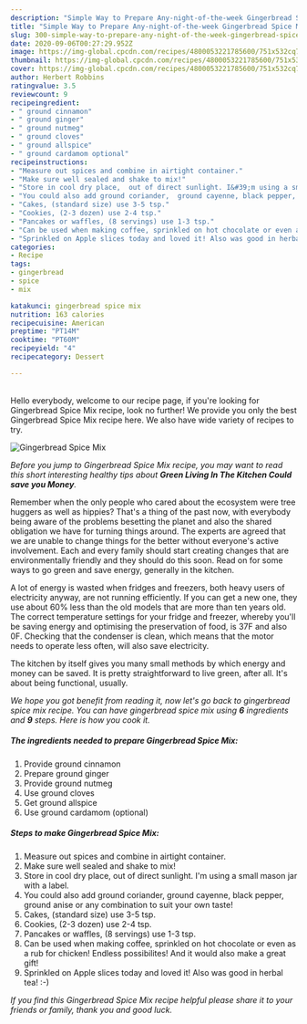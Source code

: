 ```yaml
---
description: "Simple Way to Prepare Any-night-of-the-week Gingerbread Spice Mix"
title: "Simple Way to Prepare Any-night-of-the-week Gingerbread Spice Mix"
slug: 300-simple-way-to-prepare-any-night-of-the-week-gingerbread-spice-mix
date: 2020-09-06T00:27:29.952Z
image: https://img-global.cpcdn.com/recipes/4800053221785600/751x532cq70/gingerbread-spice-mix-recipe-main-photo.jpg
thumbnail: https://img-global.cpcdn.com/recipes/4800053221785600/751x532cq70/gingerbread-spice-mix-recipe-main-photo.jpg
cover: https://img-global.cpcdn.com/recipes/4800053221785600/751x532cq70/gingerbread-spice-mix-recipe-main-photo.jpg
author: Herbert Robbins
ratingvalue: 3.5
reviewcount: 9
recipeingredient:
- " ground cinnamon"
- " ground ginger"
- " ground nutmeg"
- " ground cloves"
- " ground allspice"
- " ground cardamom optional"
recipeinstructions:
- "Measure out spices and combine in airtight container."
- "Make sure well sealed and shake to mix!"
- "Store in cool dry place,  out of direct sunlight. I&#39;m using a small mason jar with a label."
- "You could also add ground coriander,  ground cayenne, black pepper, ground anise or any combination to suit your own taste!"
- "Cakes, (standard size) use 3-5 tsp."
- "Cookies, (2-3 dozen) use 2-4 tsp."
- "Pancakes or waffles, (8 servings) use 1-3 tsp."
- "Can be used when making coffee, sprinkled on hot chocolate or even as a rub for chicken! Endless possibilites! And it would also make a great gift!"
- "Sprinkled on Apple slices today and loved it! Also was good in herbal tea! :-)"
categories:
- Recipe
tags:
- gingerbread
- spice
- mix

katakunci: gingerbread spice mix 
nutrition: 163 calories
recipecuisine: American
preptime: "PT14M"
cooktime: "PT60M"
recipeyield: "4"
recipecategory: Dessert

---
```

<br>
Hello everybody, welcome to our recipe page, if you're looking for Gingerbread Spice Mix recipe, look no further! We provide you only the best Gingerbread Spice Mix recipe here. We also have wide variety of recipes to try.
<br>


![Gingerbread Spice Mix](https://img-global.cpcdn.com/recipes/4800053221785600/751x532cq70/gingerbread-spice-mix-recipe-main-photo.jpg)

<i>Before you jump to Gingerbread Spice Mix recipe, you may want to read this short interesting healthy tips about 
<strong>Green Living In The Kitchen Could save you Money</strong>.</i>
</br>

Remember when the only people who cared about the ecosystem were tree huggers as well as hippies? That's a thing of the past now, with everybody being aware of the problems besetting the planet and also the shared obligation we have for turning things around. The experts are agreed that we are unable to change things for the better without everyone's active involvement. Each and every family should start creating changes that are environmentally friendly and they should do this soon. Read on for some ways to go green and save energy, generally in the kitchen.

A lot of energy is wasted when fridges and freezers, both heavy users of electricity anyway, are not running efficiently. If you can get a new one, they use about 60% less than the old models that are more than ten years old. The correct temperature settings for your fridge and freezer, whereby you'll be saving energy and optimising the preservation of food, is 37F and also 0F. Checking that the condenser is clean, which means that the motor needs to operate less often, will also save electricity.

The kitchen by itself gives you many small methods by which energy and money can be saved. It is pretty straightforward to live green, after all. It's about being functional, usually.


<i>We hope you got benefit from reading it, now let's go back to gingerbread spice mix recipe. You can have gingerbread spice mix using <strong>6</strong> ingredients and <strong>9</strong> steps. Here is how you cook it.
</i>

##### The ingredients needed to prepare Gingerbread Spice Mix:

1. Provide  ground cinnamon
1. Prepare  ground ginger
1. Provide  ground nutmeg
1. Use  ground cloves
1. Get  ground allspice
1. Use  ground cardamom (optional)


##### Steps to make Gingerbread Spice Mix:

1. Measure out spices and combine in airtight container.
1. Make sure well sealed and shake to mix!
1. Store in cool dry place,  out of direct sunlight. I&#39;m using a small mason jar with a label.
1. You could also add ground coriander,  ground cayenne, black pepper, ground anise or any combination to suit your own taste!
1. Cakes, (standard size) use 3-5 tsp.
1. Cookies, (2-3 dozen) use 2-4 tsp.
1. Pancakes or waffles, (8 servings) use 1-3 tsp.
1. Can be used when making coffee, sprinkled on hot chocolate or even as a rub for chicken! Endless possibilites! And it would also make a great gift!
1. Sprinkled on Apple slices today and loved it! Also was good in herbal tea! :-)


<i>If you find this Gingerbread Spice Mix recipe helpful please share it to your friends or family, thank you and good luck.</i>
